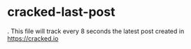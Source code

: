 # cracked-last-post
.
This file will track every 8 seconds the latest post created in https://cracked.io
